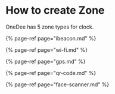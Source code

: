 # How to create Zone

OneDee has 5 zone types for clock.

{% page-ref page="ibeacon.md" %}

{% page-ref page="wi-fi.md" %}

{% page-ref page="gps.md" %}

{% page-ref page="qr-code.md" %}

{% page-ref page="face-scanner.md" %}



